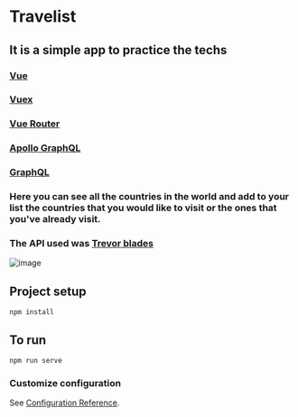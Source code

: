 # Travelist

## It is a simple app to practice the techs
### [Vue](https://vuejs.org/)
### [Vuex](https://vuex.vuejs.org/)
### [Vue Router](https://router.vuejs.org/)
### [Apollo GraphQL](https://www.apollographql.com/)
### [GraphQL](https://graphql.org/)


### Here you can see all the countries in the world and add to your list the countries that you would like to visit or the ones that you've already visit.
### The API used was [Trevor blades](https://countries.trevorblades.com/)

![image](https://user-images.githubusercontent.com/82476805/183533245-54828488-50b2-40ed-bbce-f4cfdcbf1825.png)


## Project setup
```
npm install
```
## To run
```
npm run serve
```

### Customize configuration
See [Configuration Reference](https://cli.vuejs.org/config/).
